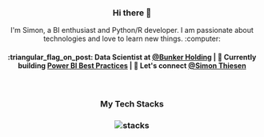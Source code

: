 <h3 align="center"> Hi there 👋</h3>

<p align="center">
I'm Simon, a BI enthusiast and Python/R developer. I am passionate about technologies and love to learn new things. :computer:
</p>

<h4 align="center">
:triangular_flag_on_post: Data Scientist at <a href="https://www.bunker-holding.com/">@Bunker Holding</a> | 🌱 Currently building <a href="https://github.com/SimonThiesen/Best-Practices-PBI">Power BI Best Practices</a> | 💬 Let's connect <a href="https://www.linkedin.com/in/simon-thiesen/">@Simon Thiesen</a>
</h4>

<br/>
<h3 align="center">
My Tech Stacks
</h3>

<h3 align="center">
<img src="https://user-images.githubusercontent.com/69463973/108620715-577c1780-742e-11eb-8e14-ab0345b35150.png" alt="stacks"/>
</h3>
